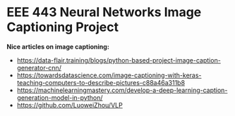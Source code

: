 # EEE 443 Neural Networks Image Captioning Project

**Nice articles on image captioning:**
* https://data-flair.training/blogs/python-based-project-image-caption-generator-cnn/
* https://towardsdatascience.com/image-captioning-with-keras-teaching-computers-to-describe-pictures-c88a46a311b8
* https://machinelearningmastery.com/develop-a-deep-learning-caption-generation-model-in-python/
* https://github.com/LuoweiZhou/VLP
